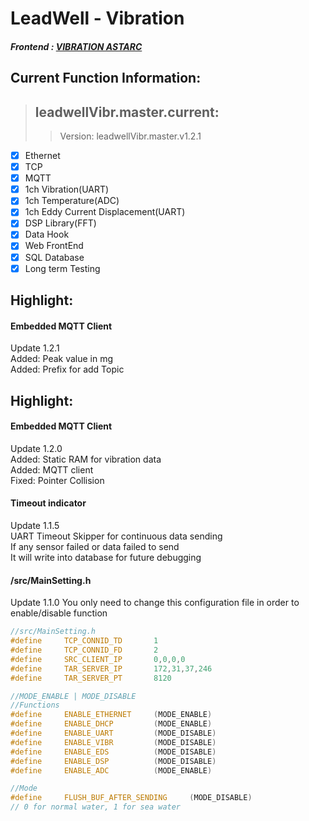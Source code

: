 # LeadWell - Vibration  
##### Frontend :  [VIBRATION ASTARC](http://vibr.astarc.tk/)  

## Current Function Information:  
> ## leadwellVibr.master.current:  
>> Version: leadwellVibr.master.v1.2.1  
- [x] Ethernet  
- [x] TCP  
- [x] MQTT  
- [x] 1ch Vibration(UART)  
- [x] 1ch Temperature(ADC)  
- [x] 1ch Eddy Current Displacement(UART)  
- [x] DSP Library(FFT)  
- [x] Data Hook  
- [x] Web FrontEnd  
- [x] SQL Database  
- [x] Long term Testing  

## Highlight: 
#### Embedded MQTT Client    
Update 1.2.1  
Added: Peak value in mg  
Added: Prefix for add Topic  

## Highlight: 
#### Embedded MQTT Client    
Update 1.2.0  
Added: Static RAM for vibration data  
Added: MQTT client  
Fixed: Pointer Collision  

#### Timeout indicator  
Update 1.1.5  
UART Timeout Skipper for continuous data sending  
If any sensor failed or data failed to send  
It will write into database for future debugging  

#### /src/MainSetting.h  
Update 1.1.0
You only need to change this configuration file in order to enable/disable function  
```cpp  
//src/MainSetting.h
#define		TCP_CONNID_TD		1
#define		TCP_CONNID_FD		2
#define		SRC_CLIENT_IP		0,0,0,0	
#define		TAR_SERVER_IP		172,31,37,246
#define		TAR_SERVER_PT		8120

//MODE_ENABLE | MODE_DISABLE
//Functions
#define		ENABLE_ETHERNET		(MODE_ENABLE)
#define		ENABLE_DHCP			(MODE_ENABLE)
#define		ENABLE_UART			(MODE_DISABLE)
#define		ENABLE_VIBR			(MODE_DISABLE)
#define		ENABLE_EDS			(MODE_DISABLE)
#define		ENABLE_DSP			(MODE_DISABLE)
#define		ENABLE_ADC			(MODE_ENABLE)

//Mode
#define		FLUSH_BUF_AFTER_SENDING		(MODE_DISABLE)
// 0 for normal water, 1 for sea water
``` 